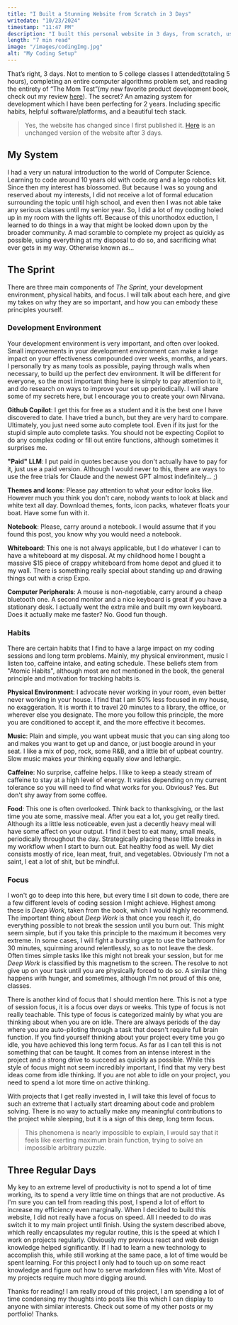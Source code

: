 ```yaml
---
title: "I Built a Stunning Website from Scratch in 3 Days"
writedate: "10/23/2024"
timestamp: "11:47 PM"
description: "I built this personal website in 3 days, from scratch, using vite, react, sass, and a lot of AI. Here’s how I did it…"
length: "7 min read"
image: "/images/codingImg.jpg"
alt: "My Coding Setup"
---
```


That’s right, 3 days. Not to mention to 5 college classes I attended(totaling 5 hours), completing an entire computer algorithms problem set, and reading the entirety of “The Mom Test”(my new favorite product development book, check out my review [here](/blog/books/the-mom-test)). The secret? An amazing system for development which I have been perfecting for 2 years. Including specific habits, helpful software/platforms, and a beautiful tech stack.

>Yes, the website has changed since I first published it. [Here](https://github.com/falktravis/falktravis.github.io/tree/three-day-final) is an unchanged version of the website after 3 days.

## My System

I had a very un natural introduction to the world of Computer Science. Learning to code around 10 years old with code.org and a lego robotics kit. Since then my interest has blossomed. But because I was so young and reserved about my interests, I did not receive a lot of formal education surrounding the topic until high school, and even then I was not able take any serious classes until my senior year. So, I did a lot of my coding holed up in my room with the lights off. Because of this unorthodox eduction, I learned to do things in a way that might be looked down upon by the broader community. A mad scramble to complete my project as quickly as possible, using everything at my disposal to do so, and sacrificing what ever gets in my way. Otherwise known as...

## The Sprint

There are three main components of *The Sprint*, your development environment, physical habits, and focus. I will talk about each here, and give my takes on why they are so important, and how you can embody these principles yourself.

### Development Environment

Your development environment is very important, and often over looked. Small improvements in your development environment can make a large impact on your effectiveness compounded over weeks, months, and years. I personally try as many tools as possible, paying through walls when necessary, to build up the perfect dev environment. It will be different for everyone, so the most important thing here is simply to pay attention to it, and do research on ways to improve your set up periodically. I will share some of my secrets here, but I encourage you to create your own Nirvana.

**Github Copilot**: I get this for free as a student and it is the best one I have discovered to date. I have tried a bunch, but they are very hard to compare. Ultimately, you just need some auto complete tool. Even if its just for the stupid simple auto complete tasks. You should not be expecting Copilot to do any complex coding or fill out entire functions, although sometimes it surprises me.

**"Paid" LLM**: I put paid in quotes because you don't actually have to pay for it, just use a paid version. Although I would never to this, there are ways to use the free trials for Claude and the newest GPT almost indefinitely... ;)

**Themes and Icons**: Please pay attention to what your editor looks like. However much you think you don't care, nobody wants to look at black and white text all day. Download themes, fonts, icon packs, whatever floats your boat. Have some fun with it.

**Notebook**: Please, carry around a notebook. I would assume that if you found this post, you know why you would need a notebook.

**Whiteboard**: This one is not always applicable, but I do whatever I can to have a whiteboard at my disposal. At my childhood home I bought a massive $15 piece of crappy whiteboard from home depot and glued it to my wall. There is something really special about standing up and drawing things out with a crisp Expo.

**Computer Peripherals**: A mouse is non-negotiable, carry around a cheap bluetooth one. A second monitor and a nice keyboard is great if you have a stationary desk. I actually went the extra mile and built my own keyboard. Does it actually make me faster? No. Good fun though.

### Habits

There are certain habits that I find to have a large impact on my coding sessions and long term problems. Mainly, my physical environment, music I listen too, caffeine intake, and eating schedule. These beliefs stem from "Atomic Habits", although most are not mentioned in the book, the general principle and motivation for tracking habits is.

**Physical Environment**: I advocate never working in your room, even better never working in your house. I find that I am 50% less focused in my house, no exaggeration. It is worth it to travel 20 minutes to a library, the office, or wherever else you designate. The more you follow this principle, the more you are conditioned to accept it, and the more effective it becomes.

**Music**: Plain and simple, you want upbeat music that you can sing along too and makes you want to get up and dance, or just boogie around in your seat. I like a mix of pop, rock, some R&B, and a little bit of upbeat country. Slow music makes your thinking equally slow and lethargic.

**Caffeine**: No surprise, caffeine helps. I like to keep a steady stream of caffeine to stay at a high level of energy. It varies depending on my current tolerance so you will need to find what works for you. Obvious? Yes. But don't shy away from some coffee.

**Food**: This one is often overlooked. Think back to thanksgiving, or the last time you ate some, massive meal. After you eat a lot, you get really tired. Although its a little less noticeable, even just a decently heavy meal will have some affect on your output. I find it best to eat many, small meals, periodically throughout the day. Strategically placing these little breaks in my workflow when I start to burn out. Eat healthy food as well. My diet consists mostly of rice, lean meat, fruit, and vegetables. Obviously I'm not a saint, I eat a lot of shit, but be mindful.

### Focus

I won't go to deep into this here, but every time I sit down to code, there are a few different levels of coding session I might achieve. Highest among these is *Deep Work*, taken from the book, which I would highly recommend. The important thing about *Deep Work* is that once you reach it, do everything possible to not break the session until you burn out. This might seem simple, but if you take this principle to the maximum it becomes very extreme. In some cases, I will fight a bursting urge to use the bathroom for 30 minutes, squirming around relentlessly, so as to not leave the desk. Often times simple tasks like this might not break your session, but for me *Deep Work* is classified by this magnetism to the screen. The resolve to not give up on your task until you are physically forced to do so. A similar thing happens with hunger, and sometimes, although I'm not proud of this one, classes.

There is another kind of focus that I should mention here. This is not a type of session focus, it is a focus over days or weeks. This type of focus is not really teachable. This type of focus is categorized mainly by what you are thinking about when you are on idle. There are always periods of the day where you are auto-piloting through a task that doesn't require full brain function. If you find yourself thinking about your project every time you go idle, you have achieved this long term focus. As far as I can tell this is not something that can be taught. It comes from an intense interest in the project and a strong drive to succeed as quickly as possible. While this style of focus might not seem incredibly important, I find that my very best ideas come from idle thinking. If you are not able to idle on your project, you need to spend a lot more time on active thinking.

With projects that I get really invested in, I will take this level of focus to such an extreme that I actually start dreaming about code and problem solving. There is no way to actually make any meaningful contributions to the project while sleeping, but it is a sign of this deep, long term focus. 

>This phenomena is nearly impossible to explain, I would say that it feels like exerting maximum brain function, trying to solve an impossible arbitrary puzzle.

## Three Regular Days

My key to an extreme level of productivity is not to spend a lot of time working, its to spend a very little time on things that are not productive. As I'm sure you can tell from reading this post, I spend a lot of effort to increase my efficiency even marginally. When I decided to build this website, I did not really have a focus on speed. All I needed to do was switch it to my main project until finish. Using the system described above, which really encapsulates my regular routine, this is the speed at which I work on projects regularly. Obviously my previous react and web design knowledge helped significantly. If I had to learn a new technology to accomplish this, while still working at the same pace, a lot of time would be spent learning. For this project I only had to touch up on some react knowledge and figure out how to serve markdown files with Vite. Most of my projects require much more digging around.

Thanks for reading! I am really proud of this project, I am spending a lot of time condensing my thoughts into posts like this which I can display to anyone with similar interests. Check out some of my other posts or my portfolio! Thanks.
